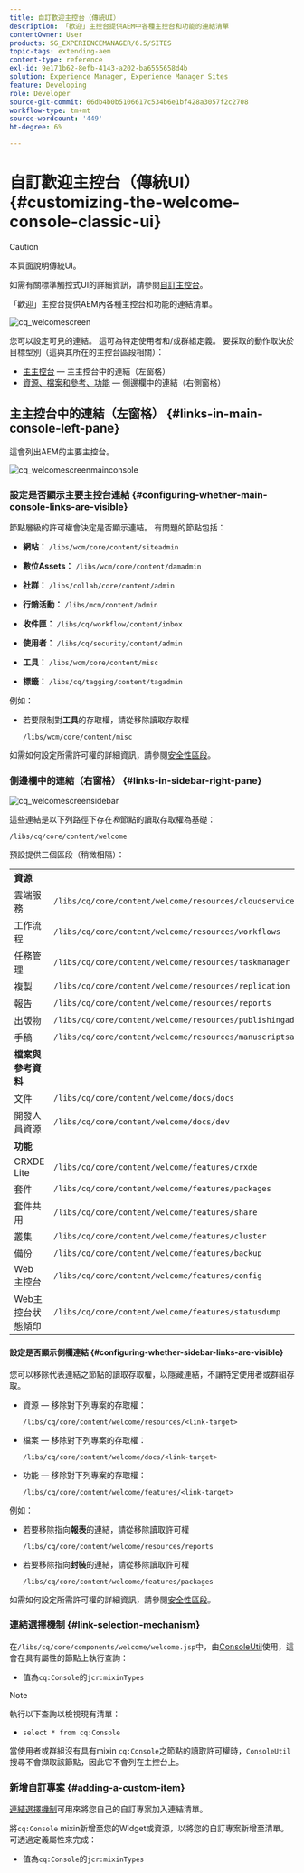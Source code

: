 ```yaml
---
title: 自訂歡迎主控台（傳統UI）
description: 「歡迎」主控台提供AEM中各種主控台和功能的連結清單
contentOwner: User
products: SG_EXPERIENCEMANAGER/6.5/SITES
topic-tags: extending-aem
content-type: reference
exl-id: 9e171b62-8efb-4143-a202-ba6555658d4b
solution: Experience Manager, Experience Manager Sites
feature: Developing
role: Developer
source-git-commit: 66db4b0b5106617c534b6e1bf428a3057f2c2708
workflow-type: tm+mt
source-wordcount: '449'
ht-degree: 6%

---
```


# 自訂歡迎主控台（傳統UI）{#customizing-the-welcome-console-classic-ui}

>[!CAUTION]
>
>本頁面說明傳統UI。
>
>如需有關標準觸控式UI的詳細資訊，請參閱[自訂主控台](/help/sites-developing/customizing-consoles-touch.md)。

「歡迎」主控台提供AEM內各種主控台和功能的連結清單。

![cq_welcomescreen](assets/cq_welcomescreen.png)

您可以設定可見的連結。 這可為特定使用者和/或群組定義。 要採取的動作取決於目標型別（這與其所在的主控台區段相關）：

* [主主控台](#links-in-main-console-left-pane) — 主主控台中的連結（左窗格）
* [資源、檔案和參考、功能](#links-in-sidebar-right-pane) — 側邊欄中的連結（右側窗格）

## 主主控台中的連結（左窗格） {#links-in-main-console-left-pane}

這會列出AEM的主要主控台。

![cq_welcomescreenmainconsole](assets/cq_welcomescreenmainconsole.png)

### 設定是否顯示主要主控台連結 {#configuring-whether-main-console-links-are-visible}

節點層級的許可權會決定是否顯示連結。 有問題的節點包括：

* **網站：** `/libs/wcm/core/content/siteadmin`

* **數位Assets：** `/libs/wcm/core/content/damadmin`

* **社群：** `/libs/collab/core/content/admin`

* **行銷活動：** `/libs/mcm/content/admin`

* **收件匣：** `/libs/cq/workflow/content/inbox`

* **使用者：** `/libs/cq/security/content/admin`

* **工具：** `/libs/wcm/core/content/misc`

* **標籤：** `/libs/cq/tagging/content/tagadmin`

例如：

* 若要限制對&#x200B;**工具**&#x200B;的存取權，請從移除讀取存取權

  `/libs/wcm/core/content/misc`

如需如何設定所需許可權的詳細資訊，請參閱[安全性區段](/help/sites-administering/security.md)。

### 側邊欄中的連結（右窗格） {#links-in-sidebar-right-pane}

![cq_welcomescreensidebar](assets/cq_welcomescreensidebar.png)

這些連結是以下列路徑下存在&#x200B;*和*&#x200B;節點的讀取存取權為基礎：

`/libs/cq/core/content/welcome`

預設提供三個區段（稍微相隔）：

<table>
 <tbody>
  <tr>
   <td><strong>資源</strong></td>
   <td> </td>
  </tr>
  <tr>
   <td> 雲端服務</td>
   <td><code>/libs/cq/core/content/welcome/resources/cloudservices</code></td>
  </tr>
  <tr>
   <td> 工作流程</td>
   <td><code>/libs/cq/core/content/welcome/resources/workflows</code></td>
  </tr>
  <tr>
   <td> 任務管理</td>
   <td><code>/libs/cq/core/content/welcome/resources/taskmanager</code></td>
  </tr>
  <tr>
   <td> 複製</td>
   <td><code>/libs/cq/core/content/welcome/resources/replication</code></td>
  </tr>
  <tr>
   <td> 報告</td>
   <td><code>/libs/cq/core/content/welcome/resources/reports</code></td>
  </tr>
  <tr>
   <td> 出版物</td>
   <td><code>/libs/cq/core/content/welcome/resources/publishingadmin</code></td>
  </tr>
  <tr>
   <td> 手稿</td>
   <td><code>/libs/cq/core/content/welcome/resources/manuscriptsadmin</code></td>
  </tr>
  <tr>
   <td><strong>檔案與參考資料</strong></td>
   <td> </td>
  </tr>
  <tr>
   <td> 文件</td>
   <td><code>/libs/cq/core/content/welcome/docs/docs</code></td>
  </tr>
  <tr>
   <td> 開發人員資源</td>
   <td><code>/libs/cq/core/content/welcome/docs/dev</code></td>
  </tr>
  <tr>
   <td><strong>功能</strong></td>
   <td> </td>
  </tr>
  <tr>
   <td> CRXDE Lite</td>
   <td><code>/libs/cq/core/content/welcome/features/crxde</code></td>
  </tr>
  <tr>
   <td> 套件</td>
   <td><code>/libs/cq/core/content/welcome/features/packages</code></td>
  </tr>
  <tr>
   <td> 套件共用</td>
   <td><code>/libs/cq/core/content/welcome/features/share</code></td>
  </tr>
  <tr>
   <td> 叢集</td>
   <td><code>/libs/cq/core/content/welcome/features/cluster</code></td>
  </tr>
  <tr>
   <td> 備份</td>
   <td><code>/libs/cq/core/content/welcome/features/backup</code></td>
  </tr>
  <tr>
   <td> Web 主控台<br /> </td>
   <td><code>/libs/cq/core/content/welcome/features/config</code></td>
  </tr>
  <tr>
   <td> Web主控台狀態傾印<br /> </td>
   <td><code>/libs/cq/core/content/welcome/features/statusdump</code></td>
  </tr>
 </tbody>
</table>

#### 設定是否顯示側欄連結 {#configuring-whether-sidebar-links-are-visible}

您可以移除代表連結之節點的讀取存取權，以隱藏連結，不讓特定使用者或群組存取。

* 資源 — 移除對下列專案的存取權：

  `/libs/cq/core/content/welcome/resources/<link-target>`

* 檔案 — 移除對下列專案的存取權：

  `/libs/cq/core/content/welcome/docs/<link-target>`

* 功能 — 移除對下列專案的存取權：

  `/libs/cq/core/content/welcome/features/<link-target>`

例如：

* 若要移除指向&#x200B;**報表**&#x200B;的連結，請從移除讀取許可權

  `/libs/cq/core/content/welcome/resources/reports`

* 若要移除指向&#x200B;**封裝**&#x200B;的連結，請從移除讀取許可權

  `/libs/cq/core/content/welcome/features/packages`

如需如何設定所需許可權的詳細資訊，請參閱[安全性區段](/help/sites-administering/security.md)。

### 連結選擇機制 {#link-selection-mechanism}

在`/libs/cq/core/components/welcome/welcome.jsp`中，由[ConsoleUtil](https://helpx.adobe.com/experience-manager/6-5/sites/developing/using/reference-materials/javadoc/com/day/cq/commons/ConsoleUtil.html)使用，這會在具有屬性的節點上執行查詢：

* 值為`cq:Console`的`jcr:mixinTypes`

>[!NOTE]
>
>執行以下查詢以檢視現有清單：
>
>* `select * from cq:Console`
>

當使用者或群組沒有具有mixin `cq:Console`之節點的讀取許可權時，`ConsoleUtil`搜尋不會擷取該節點，因此它不會列在主控台上。

### 新增自訂專案 {#adding-a-custom-item}

[連結選擇機制](#link-selection-mechanism)可用來將您自己的自訂專案加入連結清單。

將`cq:Console` mixin新增至您的Widget或資源，以將您的自訂專案新增至清單。 可透過定義屬性來完成：

* 值為`cq:Console`的`jcr:mixinTypes`
